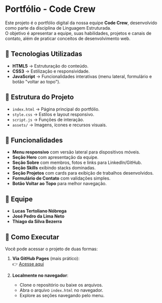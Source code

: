 # Portfólio - Code Crew

Este projeto é o portfólio digital da nossa equipe **Code Crew**, desenvolvido como parte da disciplina de Linguagem Estruturada.  
O objetivo é apresentar a equipe, suas habilidades, projetos e canais de contato, além de praticar conceitos de desenvolvimento web.

## 🚀 Tecnologias Utilizadas
- **HTML5** → Estruturação do conteúdo.  
- **CSS3** → Estilização e responsividade.  
- **JavaScript** → Funcionalidades interativas (menu lateral, formulário e botão "voltar ao topo").  

## 📂 Estrutura do Projeto
- `index.html` → Página principal do portfólio.  
- `style.css` → Estilos e layout responsivo.  
- `script.js` → Funções de interação.  
- `assets/` → Imagens, ícones e recursos visuais.  

## 📌 Funcionalidades
- **Menu responsivo** com versão lateral para dispositivos móveis.  
- **Seção Hero** com apresentação da equipe.  
- **Seção Sobre** com membros, fotos e links para LinkedIn/GitHub.  
- **Seção Skills** exibindo stacks dominadas.  
- **Seção Projetos** com cards para exibição de trabalhos desenvolvidos.  
- **Formulário de Contato** com validações simples.  
- **Botão Voltar ao Topo** para melhor navegação.  

## 👥 Equipe
- **Lucas Tertoliano Nóbrega**  
- **José Pedro da Lima Neto**  
- **Thiago da Silva Bezerra**  

## 📖 Como Executar
Você pode acessar o projeto de duas formas:  

1. **Via GitHub Pages** (mais prático):  
   👉 [Acesse aqui](https://lucastertoliano.github.io/portfolio-equipe/)  

2. **Localmente no navegador**:  
   - Clone o repositório ou baixe os arquivos.  
   - Abra o arquivo `index.html` no navegador.  
   - Explore as seções navegando pelo menu.  
